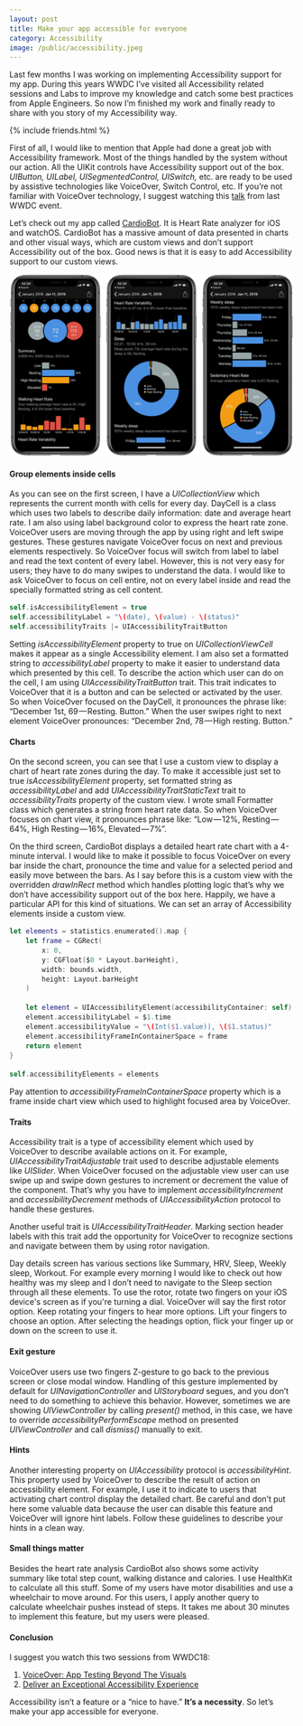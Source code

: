 ```yaml
---
layout: post
title: Make your app accessible for everyone
category: Accessibility
image: /public/accessibility.jpeg
---
```


Last few months I was working on implementing Accessibility support for my app. During this years WWDC I’ve visited all Accessibility related sessions and Labs to improve my knowledge and catch some best practices from Apple Engineers. So now I’m finished my work and finally ready to share with you story of my Accessibility way.

{% include friends.html %}

First of all, I would like to mention that Apple had done a great job with Accessibility framework. Most of the things handled by the system without our action. All the UIKit controls have Accessibility support out of the box. *UIButton, UILabel, UISegmentedControl, UISwitch,* etc. are ready to be used by assistive technologies like VoiceOver, Switch Control, etc. If you’re not familiar with VoiceOver technology, I suggest watching this [talk](https://developer.apple.com/videos/play/wwdc2018/226/) from last WWDC event.

Let’s check out my app called [CardioBot](https://cardiobot.swiftwithmajid.com). It is Heart Rate analyzer for iOS and watchOS. CardioBot has a massive amount of data presented in charts and other visual ways, which are custom views and don’t support Accessibility out of the box. Good news is that it is easy to add Accessibility support to our custom views.

![CardioBot](/public/cardiobot.jpg)

#### Group elements inside cells
As you can see on the first screen, I have a *UICollectionView* which represents the current month with cells for every day. DayCell is a class which uses two labels to describe daily information: date and average heart rate. I am also using label background color to express the heart rate zone.
VoiceOver users are moving through the app by using right and left swipe gestures. These gestures navigate VoiceOver focus on next and previous elements respectively. So VoiceOver focus will switch from label to label and read the text content of every label. However, this is not very easy for users; they have to do many swipes to understand the data. I would like to ask VoiceOver to focus on cell entire, not on every label inside and read the specially formatted string as cell content.

```swift
self.isAccessibilityElement = true
self.accessibilityLabel = "\(date), \(value) - \(status)"
self.accessibilityTraits |= UIAccessibilityTraitButton
```

Setting *isAccessibilityElement* property to true on *UICollectionViewCell* makes it appear as a single Accessibility element. I am also set a formatted string to *accessibilityLabel* property to make it easier to understand data which presented by this cell. To describe the action which user can do on the cell, I am using *UIAccessibilityTraitButton* trait. This trait indicates to VoiceOver that it is a button and can be selected or activated by the user. So when VoiceOver focused on the DayCell, it pronounces the phrase like:
“December 1st, 69 — Resting. Button.” When the user swipes right to next element VoiceOver pronounces: “December 2nd, 78 — High resting. Button.”

#### Charts
On the second screen, you can see that I use a custom view to display a chart of heart rate zones during the day. To make it accessible just set to true *isAccessibilityElement* property, set formatted string as *accessibilityLabel* and add *UIAccessibilityTraitStaticText* trait to *accessibilityTraits* property of the custom view. I wrote small Formatter class which generates a string from heart rate data. So when VoiceOver focuses on chart view, it pronounces phrase like: “Low — 12%, Resting — 64%, High Resting — 16%, Elevated — 7%”.

On the third screen, CardioBot displays a detailed heart rate chart with a 4-minute interval. I would like to make it possible to focus VoiceOver on every bar inside the chart, pronounce the time and value for a selected period and easily move between the bars. As I say before this is a custom view with the overridden *drawInRect* method which handles plotting logic that’s why we don’t have accessibility support out of the box here. Happily, we have a particular API for this kind of situations. We can set an array of Accessibility elements inside a custom view.

```swift
let elements = statistics.enumerated().map {
    let frame = CGRect(
        x: 0, 
        y: CGFloat($0 * Layout.barHeight), 
        width: bounds.width, 
        height: Layout.barHeight
    )
    
    let element = UIAccessibilityElement(accessibilityContainer: self)
    element.accessibilityLabel = $1.time
    element.accessibilityValue = "\(Int($1.value)), \($1.status)"
    element.accessibilityFrameInContainerSpace = frame
    return element
}

self.accessibilityElements = elements
```

Pay attention to *accessibilityFrameInContainerSpace* property which is a frame inside chart view which used to highlight focused area by VoiceOver.

#### Traits
Accessibility trait is a type of accessibility element which used by VoiceOver to describe available actions on it. For example, *UIAccessibilityTraitAdjustable* trait used to describe adjustable elements like *UISlider*. When VoiceOver focused on the adjustable view user can use swipe up and swipe down gestures to increment or decrement the value of the component. That’s why you have to implement *accessibilityIncrement* and *accessibilityDecrement* methods of *UIAccessibilityAction* protocol to handle these gestures.

Another useful trait is *UIAccessibilityTraitHeader*. Marking section header labels with this trait add the opportunity for VoiceOver to recognize sections and navigate between them by using rotor navigation.

Day details screen has various sections like Summary, HRV, Sleep, Weekly sleep, Workout. For example every morning I would like to check out how healthy was my sleep and I don’t need to navigate to the Sleep section through all these elements. To use the rotor, rotate two fingers on your iOS device's screen as if you're turning a dial. VoiceOver will say the first rotor option. Keep rotating your fingers to hear more options. Lift your fingers to choose an option. After selecting the headings option, flick your finger up or down on the screen to use it.

#### Exit gesture
VoiceOver users use two fingers Z-gesture to go back to the previous screen or close modal window. Handling of this gesture implemented by default for *UINavigationController* and *UIStoryboard* segues, and you don’t need to do something to achieve this behavior. However, sometimes we are showing *UIViewController* by calling *present()* method, in this case, we have to override *accessibilityPerformEscape* method on presented *UIViewController* and call *dismiss()* manually to exit.

#### Hints
Another interesting property on *UIAccessibility* protocol is *accessibilityHint*. This property used by VoiceOver to describe the result of action on accessibility element. For example, I use it to indicate to users that activating chart control display the detailed chart. Be careful and don’t put here some valuable data because the user can disable this feature and VoiceOver will ignore hint labels. Follow these guidelines to describe your hints in a clean way.

#### Small things matter
Besides the heart rate analysis CardioBot also shows some activity summary like total step count, walking distance and calories. I use HealthKit to calculate all this stuff. Some of my users have motor disabilities and use a wheelchair to move around. For this users, I apply another query to calculate wheelchair pushes instead of steps. It takes me about 30 minutes to implement this feature, but my users were pleased.

#### Conclusion
I suggest you watch this two sessions from WWDC18:

1. [VoiceOver: App Testing Beyond The Visuals](https://developer.apple.com/videos/play/wwdc2018/226/)
2. [Deliver an Exceptional Accessibility Experience](https://developer.apple.com/videos/play/wwdc2018/230/)

Accessibility isn’t a feature or a “nice to have.” **It’s a necessity**. So let’s make your app accessible for everyone.
